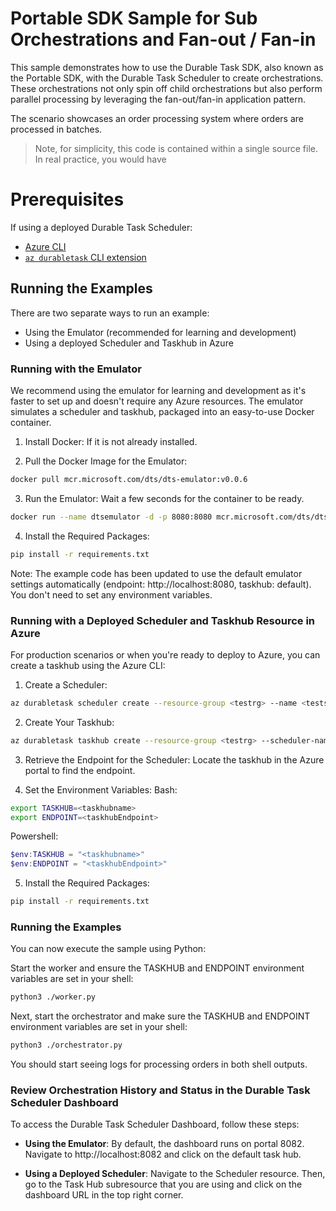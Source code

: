 # Portable SDK Sample for Sub Orchestrations and Fan-out / Fan-in

This sample demonstrates how to use the Durable Task SDK, also known as the Portable SDK, with the Durable Task Scheduler to create orchestrations. These orchestrations not only spin off child orchestrations but also perform parallel processing by leveraging the fan-out/fan-in application pattern.

The scenario showcases an order processing system where orders are processed in batches. 

> Note, for simplicity, this code is contained within a single source file. In real practice, you would have 

# Prerequisites
If using a deployed Durable Task Scheduler:
 - [Azure CLI](https://docs.microsoft.com/cli/azure/install-azure-cli)
 - [`az durabletask` CLI extension](https://learn.microsoft.com/en-us/cli/azure/durabletask?view=azure-cli-latest)

## Running the Examples
There are two separate ways to run an example:

- Using the Emulator (recommended for learning and development)
- Using a deployed Scheduler and Taskhub in Azure 

### Running with the Emulator
We recommend using the emulator for learning and development as it's faster to set up and doesn't require any Azure resources. The emulator simulates a scheduler and taskhub, packaged into an easy-to-use Docker container.

1. Install Docker: If it is not already installed.

2. Pull the Docker Image for the Emulator:
```bash
docker pull mcr.microsoft.com/dts/dts-emulator:v0.0.6
```

3. Run the Emulator: Wait a few seconds for the container to be ready.
```bash
docker run --name dtsemulator -d -p 8080:8080 mcr.microsoft.com/dts/dts-emulator:v0.0.6
```

4. Install the Required Packages:
```bash
pip install -r requirements.txt
```

Note: The example code has been updated to use the default emulator settings automatically (endpoint: http://localhost:8080, taskhub: default). You don't need to set any environment variables.

### Running with a Deployed Scheduler and Taskhub Resource in Azure
For production scenarios or when you're ready to deploy to Azure, you can create a taskhub using the Azure CLI:

1. Create a Scheduler:
```bash
az durabletask scheduler create --resource-group <testrg> --name <testscheduler> --location <eastus> --ip-allowlist "[0.0.0.0/0]" --sku-capacity 1 --sku-name "Dedicated" --tags "{'myattribute':'myvalue'}"
```

2. Create Your Taskhub:
```bash
az durabletask taskhub create --resource-group <testrg> --scheduler-name <testscheduler> --name <testtaskhub>
```

3. Retrieve the Endpoint for the Scheduler: Locate the taskhub in the Azure portal to find the endpoint.

4. Set the Environment Variables:
Bash:
```bash
export TASKHUB=<taskhubname>
export ENDPOINT=<taskhubEndpoint>
```
Powershell:
```powershell
$env:TASKHUB = "<taskhubname>"
$env:ENDPOINT = "<taskhubEndpoint>"
```

5. Install the Required Packages:
```bash
pip install -r requirements.txt
```

### Running the Examples
You can now execute the sample using Python:

Start the worker and ensure the TASKHUB and ENDPOINT environment variables are set in your shell:
```bash 
python3 ./worker.py
```

Next, start the orchestrator and make sure the TASKHUB and ENDPOINT environment variables are set in your shell:
```bash
python3 ./orchestrator.py
```

You should start seeing logs for processing orders in both shell outputs.

### Review Orchestration History and Status in the Durable Task Scheduler Dashboard
To access the Durable Task Scheduler Dashboard, follow these steps:

- **Using the Emulator**: By default, the dashboard runs on portal 8082. Navigate to http://localhost:8082 and click on the default task hub.

- **Using a Deployed Scheduler**: Navigate to the Scheduler resource. Then, go to the Task Hub subresource that you are using and click on the dashboard URL in the top right corner.
